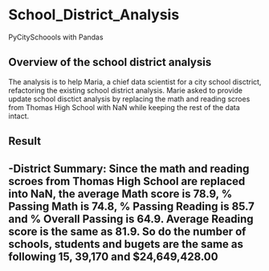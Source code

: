 # School_District_Analysis
PyCitySchoools with Pandas

## Overview of the school district analysis
The analysis is to help Maria, a chief data scientist for a city school disctrict, refactoring the existing school district analysis. Marie asked to provide update school disctict analysis by replacing the math and reading scroes from Thomas High School with NaN while keeping the rest of the data intact. 

## Result
-District Summary: Since the math and reading scroes from Thomas High School are replaced into NaN, the average Math score is 78.9, % Passing Math is 74.8, % Passing Reading is 85.7 and % Overall Passing is 64.9. Average Reading score is the same as 81.9. So do the number of schools, students and bugets are the same as following 15, 39,170 and $24,649,428.00
-
